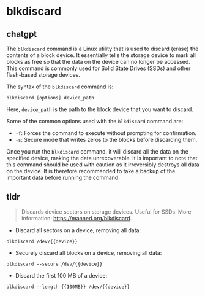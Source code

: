 # blkdiscard 
## chatgpt 
The `blkdiscard` command is a Linux utility that is used to discard (erase) the contents of a block device. It essentially tells the storage device to mark all blocks as free so that the data on the device can no longer be accessed. This command is commonly used for Solid State Drives (SSDs) and other flash-based storage devices.

The syntax of the `blkdiscard` command is:

```
blkdiscard [options] device_path
```

Here, `device_path` is the path to the block device that you want to discard.

Some of the common options used with the `blkdiscard` command are:

- `-f`: Forces the command to execute without prompting for confirmation.
- `-s`: Secure mode that writes zeros to the blocks before discarding them.

Once you run the `blkdiscard` command, it will discard all the data on the specified device, making the data unrecoverable. It is important to note that this command should be used with caution as it irreversibly destroys all data on the device. It is therefore recommended to take a backup of the important data before running the command. 

## tldr 
 
> Discards device sectors on storage devices. Useful for SSDs.
> More information: <https://manned.org/blkdiscard>.

- Discard all sectors on a device, removing all data:

`blkdiscard /dev/{{device}}`

- Securely discard all blocks on a device, removing all data:

`blkdiscard --secure /dev/{{device}}`

- Discard the first 100 MB of a device:

`blkdiscard --length {{100MB}} /dev/{{device}}`

